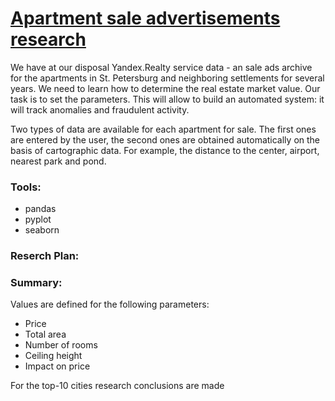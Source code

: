 # [Apartment sale advertisements research](https://github.com/asolovov/asolovov_da_portfolio_en/blob/main/yandex_real_estate/yandex_real_estate_en.ipynb)

We have at our disposal Yandex.Realty service data - an sale ads archive for the apartments in St. Petersburg and neighboring settlements for several years. We need to learn how to determine the real estate market value. Our task is to set the parameters. This will allow to build an automated system: it will track anomalies and fraudulent activity.

Two types of data are available for each apartment for sale. The first ones are entered by the user, the second ones are obtained automatically on the basis of cartographic data. For example, the distance to the center, airport, nearest park and pond.

### Tools:
- pandas
- pyplot
- seaborn

### Reserch Plan:


### Summary:
Values are defined for the following parameters:
- Price
- Total area
- Number of rooms
- Ceiling height
- Impact on price

For the top-10 cities research conclusions are made
